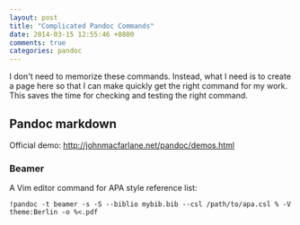 ```yaml
---
layout: post
title: "Complicated Pandoc Commands"
date: 2014-03-15 12:55:46 +0800
comments: true
categories: pandoc
---
```


I don't need to memorize these commands.  Instead, what I need is to
create a page here so that I can make quickly get the right command
for my work.  This saves the time for checking and testing the right
command.

Pandoc markdown
---

Official demo:
<http://johnmacfarlane.net/pandoc/demos.html>

### Beamer

A Vim editor command for APA style reference list:

    !pandoc -t beamer -s -S --biblio mybib.bib --csl /path/to/apa.csl % -V theme:Berlin -o %<.pdf

<!-- vim:set tw=70 wrap: -->
